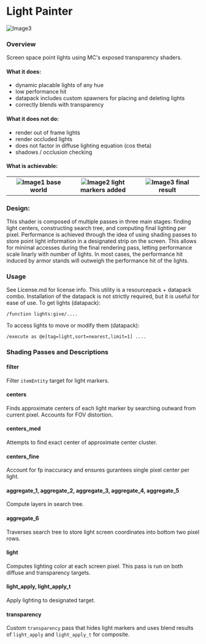 # Light Painter
<img src="/images/2.png" alt="Image3"/>

### Overview
Screen space point lights using MC's exposed transparency shaders. 

#### What it does:
- dynamic placable lights of any hue
- low performance hit
- datapack includes custom spawners for placing and deleting lights
- correctly blends with transparency

#### What it does not do:
- render out of frame lights
- render occluded lights
- does not factor in diffuse lighting equation (cos theta)
- shadows / occlusion checking

#### What is achievable:
<table>
  <tr>
    <th width="33%">
      <img src="/images/0.png" alt="Image1"/>
      base world
    </th>
    <th width="33%">
      <img src="/images/1.png" alt="Image2"/>
      light markers added
    </th>
    <th width="33%">
      <img src="/images/2.png" alt="Image3"/>
      final result
    </th>
  </tr>
</table>

### Design:
This shader is composed of multiple passes in three main stages: finding light centers, constructing search tree, and computing final lighting per pixel. Performance is achieved through the idea of using shading passes to store point light information in a designated strip on the screen. This allows for minimal accesses during the final rendering pass, letting performance scale linarly with number of lights. In most cases, the performance hit induced by armor stands will outweigh the performance hit of the lights.

### Usage
See License.md for license info. This utility is a resourcepack + datapack combo. Installation of the datapack is not strictly required, but it is useful for ease of use.
To get lights (datapack):
```
/function lights:give/....
```
To access lights to move or modify them (datapack):
```
/execute as @e[tag=light,sort=nearest,limit=1] ....
```

### Shading Passes and Descriptions
#### filter
Filter `itemEntity` target for light markers.
#### centers
Finds approximate centers of each light marker by searching outward from current pixel. Accounts for FOV distortion.
#### centers_med
Attempts to find exact center of approximate center cluster.
#### centers_fine
Account for fp inaccuracy and ensures gurantees single pixel center per light.
#### aggregate_1, aggregate_2, aggregate_3, aggregate_4, aggregate_5
Compute layers in search tree.
#### aggregate_6
Traverses search tree to store light screen coordinates into bottom two pixel rows.
#### light
Computes lighting color at each screen pixel. This pass is run on both diffuse and transparency targets.
#### light_apply, light_apply_t
Apply lighting to designated target.
#### transparency
Custom `transparency` pass that hides light markers and uses blend results of `light_apply` and `light_apply_t` for composite.
